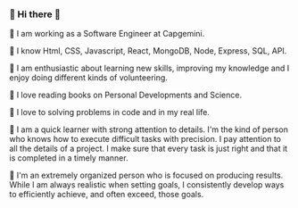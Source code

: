 ### 🌼  Hi there 🌼

🌼  I am working as a Software Engineer at Capgemini. 

🌼  I know Html, CSS, Javascript, React, MongoDB, Node, Express, SQL, API.

🌼  I am enthusiastic about learning new skills, improving my knowledge and I enjoy doing different kinds of volunteering.

🌼  I love reading books on Personal Developments and Science.

🌼  I love to solving problems in code and in my real life.

🌼  I am a quick learner with strong attention to details.
    I'm the kind of person who knows how to execute difficult tasks with precision. 
    I pay attention to all the details of a project. 
    I make sure that every task is just right and that it is completed in a timely manner.

🌼  I'm an extremely organized person who is focused on producing results.
    While I am always realistic when setting goals, I consistently develop ways to efficiently achieve, and often exceed, those goals.

<!--
**ellietms/ellietms** is a ✨ _special_ ✨ repository because its `README.md` (this file) appears on your GitHub profile.

Here are some ideas to get you started:

- 🔭 I’m currently working on ...
- 🌱 I’m currently learning ...
- 👯 I’m looking to collaborate on ...
- 🤔 I’m looking for help with ...
- 💬 Ask me about ...
- 📫 How to reach me: ...
- 😄 Pronouns: ...
- ⚡ Fun fact: ...
-->
